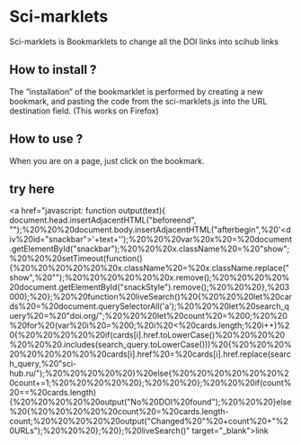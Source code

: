 # Sci-marklets
Sci-marklets is Bookmarklets to change all the DOI links into scihub links

## How to install ?
The “installation” of the bookmarklet is performed by creating a new bookmark, and pasting the code from the sci-marklets.js into the URL destination field.
(This works on Firefox)

## How to use ?
When you are on a page, just click on the bookmark.

## try here

<a href="javascript: function output(text){   document.head.insertAdjacentHTML("beforeend", "<style id='snackStyle'> \     /*snackbar layout code from https://www.w3schools.com/howto/howto_js_snackbar.asp*/ \     #snackbar%20{\%20%20%20%20%20%20%20visibility:%20hidden;%20/*%20Hidden%20by%20default.%20Visible%20on%20click%20*/\%20%20%20%20%20%20%20min-width:%20250px;%20/*%20Set%20a%20default%20minimum%20width%20*/\%20%20%20%20%20%20%20margin-left:%20-125px;%20/*%20Divide%20value%20of%20min-width%20by%202%20*/\%20%20%20%20%20%20%20background-color:%20#333;%20/*%20Black%20background%20color%20*/\%20%20%20%20%20%20%20color:%20#fff;%20/*%20White%20text%20color%20*/\%20%20%20%20%20%20%20text-align:%20center;%20/*%20Centered%20text%20*/\%20%20%20%20%20%20%20border-radius:%202px;%20/*%20Rounded%20borders%20*/\%20%20%20%20%20%20%20padding:%2016px;%20/*%20Padding%20*/\%20%20%20%20%20%20%20position:%20fixed;%20/*%20Sit%20on%20top%20of%20the%20screen%20*/\%20%20%20%20%20%20%20z-index:%201;%20/*%20Add%20a%20z-index%20if%20needed%20*/\%20%20%20%20%20%20%20left:%2050%;%20/*%20Center%20the%20snackbar%20*/\%20%20%20%20%20%20%20bottom:%2030px;%20/*%2030px%20from%20the%20bottom%20*/\%20%20%20%20%20}%20\%20%20%20%20%20/*%20Show%20the%20snackbar%20when%20clicking%20on%20a%20button%20(class%20added%20with%20JavaScript)%20*/%20\%20%20%20%20%20#snackbar.show%20{%20%20%20%20%20%20%20visibility:%20visible;%20/*%20Show%20the%20snackbar%20*/%20\%20%20%20%20%20%20%20/*%20Add%20animation:%20Take%200.5%20seconds%20to%20fade%20in%20and%20out%20the%20snackbar.\%20%20%20%20%20%20%20However,%20delay%20the%20fade%20out%20process%20for%202.5%20seconds%20*/\%20%20%20%20%20%20%20-webkit-animation:%20fadein%200.5s,%20fadeout%200.5s%202.5s;\%20%20%20%20%20%20%20animation:%20fadein%200.5s,%20fadeout%200.5s%202.5s;\%20%20%20%20%20}\%20%20%20%20%20/*%20Animations%20to%20fade%20the%20snackbar%20in%20and%20out%20*/\%20%20%20%20%20@-webkit-keyframes%20fadein%20{\%20%20%20%20%20%20%20from%20{bottom:%200;%20opacity:%200;}\%20%20%20%20%20%20%20to%20{bottom:%2030px;%20opacity:%201;}\%20%20%20%20%20}\%20%20%20%20%20@keyframes%20fadein%20{\%20%20%20%20%20%20%20from%20{bottom:%200;%20opacity:%200;}\%20%20%20%20%20%20%20to%20{bottom:%2030px;%20opacity:%201;}\%20%20%20%20%20}\%20%20%20%20%20@-webkit-keyframes%20fadeout%20{\%20%20%20%20%20%20%20from%20{bottom:%2030px;%20opacity:%201;}\%20%20%20%20%20%20%20to%20{bottom:%200;%20opacity:%200;}\%20%20%20%20%20}\%20%20%20%20%20@keyframes%20fadeout%20{\%20%20%20%20%20%20%20from%20{bottom:%2030px;%20opacity:%201;}\%20%20%20%20%20%20%20to%20{bottom:%200;%20opacity:%200;}\%20%20%20%20%20}\%20%20%20</style>");%20%20%20document.body.insertAdjacentHTML("afterbegin",%20'<div%20id="snackbar">'+text+'</div>');%20%20%20var%20x%20=%20document.getElementById("snackbar");%20%20%20x.className%20=%20"show";%20%20%20setTimeout(function(){%20%20%20%20%20%20x.className%20=%20x.className.replace("show",%20"");%20%20%20%20%20%20x.remove();%20%20%20%20%20document.getElementById("snackStyle").remove();%20%20%20},%203000);%20};%20%20function%20liveSearch()%20{%20%20%20let%20cards%20=%20document.querySelectorAll('a');%20%20%20let%20search_query%20=%20"doi.org/";%20%20%20let%20count%20=%200;%20%20%20for%20(var%20i%20=%200;%20i%20<%20cards.length;%20i++)%20{%20%20%20%20%20if(cards[i].href.toLowerCase()%20%20%20%20%20%20%20.includes(search_query.toLowerCase()))%20{%20%20%20%20%20%20%20%20%20cards[i].href%20=%20cards[i].href.replace(search_query,%20"sci-hub.ru/");%20%20%20%20%20}%20else{%20%20%20%20%20%20%20count+=1;%20%20%20%20%20};%20%20%20};%20%20%20if(count%20==%20cards.length){%20%20%20%20%20output("No%20DOI%20found");%20%20%20}else%20{%20%20%20%20%20count%20=%20cards.length-count;%20%20%20%20%20output("Changed%20"%20+count%20+"%20URLs");%20%20%20};%20};%20liveSearch()" target="_blank">link</a>
